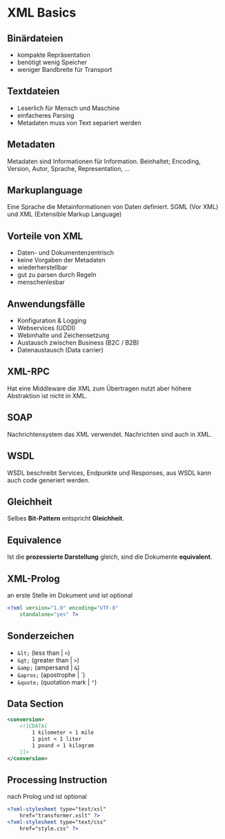 # XML Basics

## Binärdateien
* kompakte Repräsentation
* benötigt wenig Speicher
* weniger Bandbreite für Transport

## Textdateien
* Leserlich für Mensch und Maschine
* einfacheres Parsing
* Metadaten muss von Text separiert werden

## Metadaten
Metadaten sind Informationen für Information. Beinhaltet;
Encoding, Version, Autor, Sprache, Representation, ...

## Markuplanguage
Eine Sprache die Metainformationen von Daten definiert.
SGML (Vor XML) und XML (Extensible Markup Language)

## Vorteile von XML
* Daten- und Dokumentenzentrisch
* keine Vorgaben der Metadaten
* wiederherstellbar
* gut zu parsen durch Regeln
* menschenlesbar

## Anwendungsfälle
* Konfiguration & Logging
* Webservices (UDDI)
* Webinhalte und Zeichensetzung
* Austausch zwischen Business (B2C / B2B)
* Datenaustausch (Data carrier)

## XML-RPC
Hat eine Middleware die XML zum Übertragen nutzt aber
höhere Abstraktion ist nicht in XML.

## SOAP
Nachrichtensystem das XML verwendet. Nachrichten sind
auch in XML.

## WSDL
WSDL beschreibt Services, Endpunkte und Responses,
aus WSDL kann auch code generiert werden.

## Gleichheit
Selbes **Bit-Pattern** entspricht **Gleichheit**.

## Equivalence
Ist die **prozessierte Darstellung** gleich, sind
die Dokumente **equivalent**.

## XML-Prolog
an erste Stelle im Dokument und ist optional

```xml
<?xml version="1.0" encoding="UTF-8"
    standalone="yes" ?>
```

## Sonderzeichen
* `&lt;` (less than | `<`)
* `&gt;` (greater than | `>`)
* `&amp;` (ampersand | `&`)
* `&apros;` (apostrophe | `)
* `&quote;` (quotation mark | `"`)

## Data Section
```xml
<conversion>
    <![CDATA[
        1 kilometer < 1 mile
        1 pint < 1 liter
        1 pound < 1 kilogram
    ]]>
</conversion>
```

## Processing Instruction
nach Prolog und ist optional

```xml
<?xml-stylesheet type="text/xsl"
    href="transformer.xslt" ?>
<?xml-stylesheet type="text/css"
    href="style.css" ?>
```
